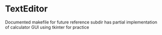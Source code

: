 # TextEditor
Documented makefile for future reference
subdir has partial implementation of calculator GUI using tkinter for practice